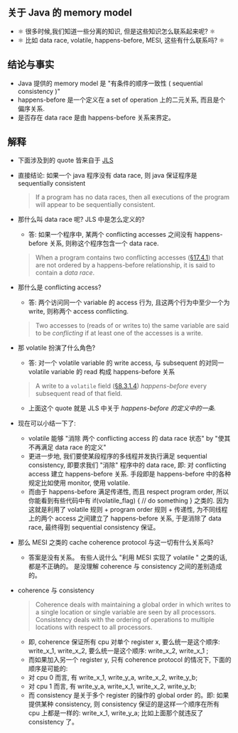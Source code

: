 ## 关于 Java 的 memory model

- ⚛️ 很多时候,我们知道一些分离的知识, 但是这些知识怎么联系起来呢? ⚛️
- ⚛️ 比如 data race, volatile, happens-before, MESI, 这些有什么联系吗? ⚛️

## 结论与事实

- Java 提供的 memory model 是 "有条件的顺序一致性 ( sequential consistency )"
- happens-before 是一个定义在 a set of operation 上的二元关系, 而且是个偏序关系.
- 是否存在 data race 是由 happens-before 关系来界定。

## 解释

- 下面涉及到的 quote 皆来自于 [JLS](https://docs.oracle.com/javase/specs/jls/se8/html/jls-17.html)
- 直接结论:  如果一个 java 程序没有 data race, 则 java 保证程序是 sequentially consistent

  > If a program has no data races, then all executions of the program will appear to be sequentially consistent.
  >
- 那什么叫 data race 呢? JLS 中是怎么定义的?

  - 答: 如果一个程序中, 某两个 conflicting accesses 之间没有 happens-before 关系, 则称这个程序包含一个 data race.

  > When a program contains two conflicting accesses ([§17.4.1](https://docs.oracle.com/javase/specs/jls/se8/html/jls-17.html#jls-17.4.1 "17.4.1. Shared Variables")) that are not ordered by a happens-before relationship, it is said to contain a *data race*.
  >
- 那什么是 conflicting access?

  - 答: 两个访问同一个 variable 的 access 行为, 且这两个行为中至少一个为 write, 则称两个 access  conflicting.

  > Two accesses to (reads of or writes to) the same variable are said to be *conflicting* if at least one of the accesses is a write.
  >
- 那 volatile 扮演了什么角色?

  - 答: 对一个 volatile variable 的 write access, 与 subsequent 的对同一 volatile variable 的 read 构成 happens-before 关系

  > A write to a `volatile` field ([§8.3.1.4](https://docs.oracle.com/javase/specs/jls/se8/html/jls-8.html#jls-8.3.1.4 "8.3.1.4. volatile Fields")) *happens-before* every subsequent read of that field.
  >

  - 上面这个 quote 就是 JLS 中关于 *happens-before 的定义中的一条.*
- 现在可以小结一下了:

  - volatile 能够  "消除 两个 conflicting access 的 data race 状态"   by   "使其不再满足 data race 的定义"
  - 更进一步地, 我们要使某段程序的多线程并发执行满足 sequential consistency, 即要求我们 "消除" 程序中的 data race, 即: 对 conflicting access 建立 happens-before 关系.  手段即是 happens-before 中的各种规定比如使用 monitor, 使用 volatile.
  - 而由于 happens-before 满足传递性, 而且 respect program order, 所以你能看到有些代码中有 if(volatile_flag) { // do something } 之类的. 因为这就是利用了 volatile 规则 + program order 规则 + 传递性, 为不同线程上的两个 access 之间建立了 happens-before 关系, 于是消除了 data race, 最终得到 sequential consistency 保证。
- 那么 MESI 之类的 cache coherence protocol 与这一切有什么关系吗?

  - 答案是没有关系。 有些人说什么 "利用 MESI 实现了 volatile " 之类的话, 都是不正确的。 是没理解 coherence 与 consistency 之间的差别造成的。
- coherence 与 consistency

  > Coherence deals with maintaining a global order in which writes to a single location or
  > single variable are seen by all processors. Consistency deals with the ordering of
  > operations to multiple locations with respect to all processors.
  >

  - 即, coherence 保证所有 cpu 对单个 register x, 要么统一是这个顺序:  write_x_1,  write_x_2, 要么统一是这个顺序: write_x_2,  write_x_1 ;
  - 而如果加入另一个 register y,  只有 coherence protocol 的情况下, 下面的顺序是可能的:
  - 对 cpu 0 而言, 有  write_x_1,   write_y_a,   write_x_2,  write_y_b;
  - 对 cpu 1 而言, 有  write_y_a,   write_x_1,   write_x_2,  write_y_b;
  - 而 consistency 是关于多个 register 的操作的 global order 的。即: 如果提供某种 consistency, 则 consistency 保证的是这样一个顺序在所有 cpu 上都是一样的:    write_x_1,  write_y_a;   比如上面那个就违反了 consistency 了。
